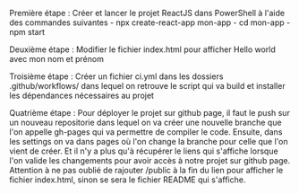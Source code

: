 Première étape : 
Créer et lancer le projet ReactJS dans PowerShell à l'aide des commandes suivantes 
    - npx create-react-app mon-app 
    - cd mon-app 
    - npm start

Deuxième étape : 
Modifier le fichier index.html pour afficher Hello world avec mon nom et prénom

Troisième étape : 
Créer un fichier ci.yml dans les dossiers .github/workflows/ dans lequel on retrouve le script qui va build et installer les dépendances nécessaires au projet

Quatrième étape : 
Pour déployer le projet sur github page, il faut le push sur un nouveau repositorie dans lequel on va créer une nouvelle branche que l'on appelle gh-pages qui va permettre de compiler le code. Ensuite, dans les settings on va dans pages où l'on change la branche pour celle que l'on vient de créer. Et il n'y a plus qu'à récupérer le liens qui s'affiche lorsque l'on valide les changements pour avoir accès à notre projet sur github page. Attention à ne pas oublié de rajouter /public à la fin du lien pour afficher le fichier index.html, sinon se sera le fichier README qui s'affiche.
